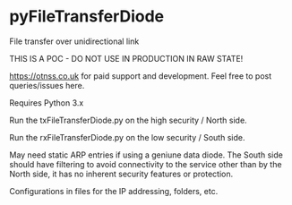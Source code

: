 # pyFileTransferDiode
File transfer over unidirectional link

THIS IS A POC - DO NOT USE IN PRODUCTION IN RAW STATE!

https://otnss.co.uk for paid support and development.
Feel free to post queries/issues here.

Requires Python 3.x

Run the txFileTransferDiode.py on the high security / North side.

Run the rxFileTransferDiode.py on the low security / South side.

May need static ARP entries if using a geniune data diode.
The South side should have filtering to avoid connectivity to the service other than by the North side, it has no inherent security features or protection.


Configurations in files for the IP addressing, folders, etc.
